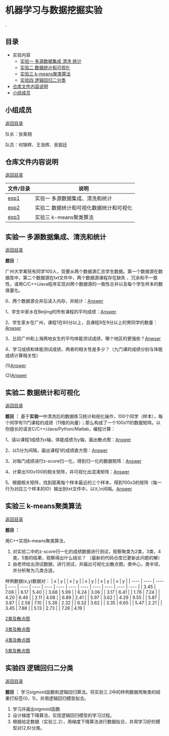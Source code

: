 # 机器学习与数据挖掘实验

.

## 目录

- 实验内容
  - [实验一 多源数据集成 清洗 统计](#实验一-多源数据集成清洗和统计)
  - [实验二 数据统计和可视化](#实验二-数据统计和可视化)
  - [实验三 k-means聚类算法](#实验三-k-means聚类算法)
  - [实验四 逻辑回归二分类](#实验四-逻辑回归二分类)
- [仓库文件内容说明](#仓库文件内容说明)
- [小组成员](#小组成员)

## 小组成员
[返回目录](#目录)

队长：张奥翔

队员：何锦辉、王浩辉、吴振廷

## 仓库文件内容说明
[返回目录](#目录)

| 文件/目录                                                    | 说明                                      |
| ------------------------------------------------------------ | ----------------------------------------- |
| [exp1](https://github.com/hehemu/-/tree/main/exp1) | 实验一   多源数据集成、清洗和统计                           |
| [exp2](https://github.com/hehemu/-/tree/main/exp2) | 实验二   数据统计和可视化数据统计和可视化                 |
| [exp3](https://github.com/hehemu/-/tree/main/exp3) | 实验三   k-means聚类算法           |


## 实验一 多源数据集成、清洗和统计
[返回目录](#目录)

**题目 ：**

​		广州大学某班有同学100人，现要从两个数据源汇总学生数据。第一个数据源在数据库中，第二个数据源在txt文件中，两个数据源课程存在缺失
、冗余和不一致性，请用C/C++/Java程序实现对两个数据源的一致性合并以及每个学生样本的数值量化。

0、两个数据源合并后读入内存，并统计：[Answer](https://github.com/hehemu/-/blob/main/exp1/%E5%90%88%E5%B9%B6%E6%95%B0%E6%8D%AE.csv)

1、学生中家乡在Beijing的所有课程的平均成绩：[Answer](https://github.com/hehemu/-/blob/main/exp1/%E7%AC%AC%E4%B8%80%E9%97%AE.png)

2、学生家乡在广州，课程1在80分以上，且课程9在9分以上的男同学的数量：[Anwser](https://github.com/hehemu/-/blob/main/exp1/%E7%AC%AC%E4%BA%8C%E9%97%AE.png)

3、比较广州和上海两地女生的平均体能测试成绩，哪个地区的更强些？[Anwser](https://github.com/hehemu/-/blob/main/exp1/%E7%AC%AC%E4%B8%89%E9%97%AE.png)

4、学习成绩和体能测试成绩，两者的相关性是多少？（九门课的成绩分别与体能成绩计算相关性）

 (1)[Answer](https://github.com/hehemu/-/blob/main/exp1/%E7%AC%AC%E5%9B%9B%E9%97%AE%EF%BC%881%EF%BC%89.png)

 (2)[Answer](https://github.com/hehemu/-/blob/main/exp1/%E7%AC%AC%E5%9B%9B%E9%97%AE%EF%BC%882%EF%BC%89.png)
 
## 实验二 数据统计和可视化
[返回目录](#目录)

**题目 ：**
基于**实验一**中清洗后的数据练习统计和视化操作，100个同学（样本），每个同学有11门课程的成绩（11维的向量）；那么构成了一个100x11的数据矩阵。以你擅长的语言C/C++/Java/Python/Matlab，编程计算：

1、请以课程1成绩为x轴，体能成绩为y轴，画出散点图：[Answer](https://github.com/hehemu/-/blob/main/exp2/%E7%AC%AC%E4%B8%80%E9%97%AE.png)

2、以5分为间隔，画出课程1的成绩直方图：[Answer](https://github.com/hehemu/-/blob/main/exp2/%E7%AC%AC%E4%BA%8C%E9%97%AE.png)

3、对每门成绩进行z-score归一化，得到归一化的数据矩阵：[Answer](https://github.com/hehemu/-/blob/main/exp2/%E7%AC%AC%E4%B8%89%E9%97%AEcorrelation_matrix.txt)

4、计算出100x100的相关矩阵，并可视化出混淆矩阵：[Answer](https://github.com/hehemu/-/blob/main/exp2/%E7%AC%AC%E5%9B%9B%E9%97%AE.png)

5、根据相关矩阵，找到距离每个样本最近的三个样本，得到100x3的矩阵（每一行为对应三个样本的ID）输出到txt文件中，以\t,\n间隔。[Answer](https://github.com/hehemu/-/blob/main/exp2/%E7%AC%AC%E4%BA%94%E9%97%AE%E6%9C%80%E8%BF%91%E6%A0%B7%E6%9C%AC.txt)

## 实验三 k-means聚类算法
[返回目录](#目录)

**题目 ：**

用C++实现k-means聚类算法，
1.  对实验二中的z-score归一化的成绩数据进行测试，观察聚类为2类，3类，4类，5类的结果，观察得出什么结论？	（最新的代码仓库已更新此问题的解）
2.  由老师给出测试数据，进行测试，并画出可视化出散点图，类中心，类半径，并分析聚为几类合适。

样例数据(x,y)数据对：
| x    | y    |      | x    | y    |      | x    | y    |      | x    | y    |      | x    | y    |
| ---- | ---- | ---- | ---- | ---- | ---- | ---- | ---- | ---- | ---- | ---- | ---- | ---- | ---- |
| 3.45 | 7.08 |      | 6.17 | 5.40 |      | 3.68 | 5.99 |      | 6.24 | 3.06 |      | 3.17 | 6.41 |
| 1.76 | 7.24 |      | 4.20 | 6.46 |      | 2.11 | 4.08 |      | 6.89 | 2.41 |      | 5.97 | 3.62 |
| 4.29 | 9.55 |      | 5.87 | 3.87 |      | 2.58 | 7.10 |      | 5.38 | 2.32 |      | 6.32 | 3.62 |
| 3.35 | 6.65 |      | 5.47 | 2.21 |      | 3.45 | 7.88 |      | 5.13 | 2.73 |      | 7.26 | 4.19 |

[2类及散点图](https://github.com/hehemu/-/tree/main/exp3/2cen%5D)

[3类及散点图](https://github.com/hehemu/-/tree/main/exp3/3cen%3D)

[4类及散点图](https://github.com/hehemu/-/tree/main/exp3/4cen)

[5类及散点图](https://github.com/hehemu/-/tree/main/exp3/5cen)

## 实验四 逻辑回归二分类
[返回目录](#目录)

**题目 ：**
学习sigmoid函数和逻辑回归算法。将实验三.2中的样例数据用聚类的结果打标签{0，1}，并用逻辑回归模型拟合。

1. 学习并画出sigmoid函数
2. 设计梯度下降算法，实现逻辑回归模型的学习过程。
3. 根据给定数据（实验三.2），用梯度下降算法进行数据拟合，并用学习好的模型对(2,6)分类。
